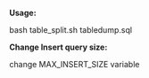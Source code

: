 **Usage:**

bash table_split.sh tabledump.sql

**Change Insert query size:**

change MAX_INSERT_SIZE variable

